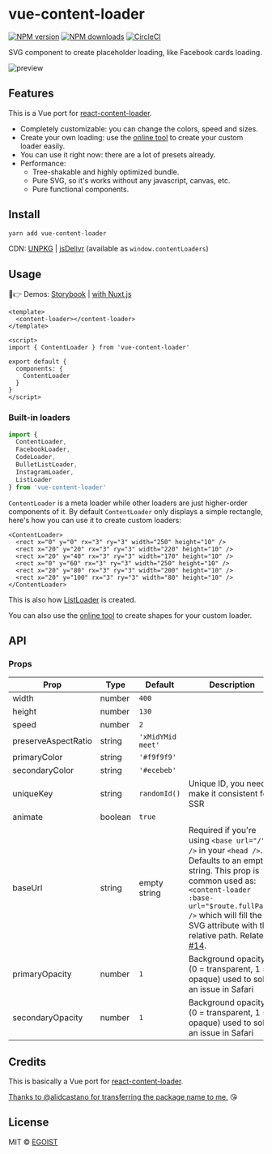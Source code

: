 # vue-content-loader

[![NPM version](https://img.shields.io/npm/v/vue-content-loader.svg?style=flat)](https://npmjs.com/package/vue-content-loader) [![NPM downloads](https://img.shields.io/npm/dm/vue-content-loader.svg?style=flat)](https://npmjs.com/package/vue-content-loader) [![CircleCI](https://circleci.com/gh/egoist/vue-content-loader/tree/master.svg?style=shield)](https://circleci.com/gh/egoist/vue-content-loader/tree/master)

SVG component to create placeholder loading, like Facebook cards loading.

![preview](https://user-images.githubusercontent.com/4838076/34308760-ec55df82-e735-11e7-843b-2e311fa7b7d0.gif)

## Features

This is a Vue port for [react-content-loader](https://github.com/danilowoz/react-content-loader).

- Completely customizable: you can change the colors, speed and sizes.
- Create your own loading: use the [online tool](http://danilowoz.com/create-vue-content-loader/ ) to create your custom loader easily.
- You can use it right now: there are a lot of presets already.
- Performance:
  - Tree-shakable and highly optimized bundle.
  - Pure SVG, so it's works without any javascript, canvas, etc.
  - Pure functional components.

## Install

```bash
yarn add vue-content-loader
```

CDN: [UNPKG](https://unpkg.com/vue-content-loader/) | [jsDelivr](https://cdn.jsdelivr.net/npm/vue-content-loader/) (available as `window.contentLoaders`)

## Usage

👀👉 Demos: [Storybook](https://vue-content-loader.egoist.moe) | [with Nuxt.js](https://glitch.com/edit/#!/vue-content-loader)

```vue
<template>
  <content-loader></content-loader>
</template>

<script>
import { ContentLoader } from 'vue-content-loader'

export default {
  components: {
    ContentLoader
  }
}
</script>
```

### Built-in loaders

```js
import {
  ContentLoader,
  FacebookLoader,
  CodeLoader,
  BulletListLoader,
  InstagramLoader,
  ListLoader
} from 'vue-content-loader'
```

`ContentLoader` is a meta loader while other loaders are just higher-order components of it. By default `ContentLoader` only displays a simple rectangle, here's how you can use it to create custom loaders:

```vue
<ContentLoader>
  <rect x="0" y="0" rx="3" ry="3" width="250" height="10" />
  <rect x="20" y="20" rx="3" ry="3" width="220" height="10" />
  <rect x="20" y="40" rx="3" ry="3" width="170" height="10" />
  <rect x="0" y="60" rx="3" ry="3" width="250" height="10" />
  <rect x="20" y="80" rx="3" ry="3" width="200" height="10" />
  <rect x="20" y="100" rx="3" ry="3" width="80" height="10" />
</ContentLoader>
```

This is also how [ListLoader](./src/ListLoader.js) is created.

You can also use the [online tool](http://danilowoz.com/create-vue-content-loader/ ) to create shapes for your custom loader.

## API

### Props


|Prop|Type|Default|Description|
|---|---|---|---|
|width|number|`400`||
|height|number|`130`||
|speed|number|`2`||
|preserveAspectRatio|string|`'xMidYMid meet'`||
|primaryColor|string|`'#f9f9f9'`||
|secondaryColor|string|`'#ecebeb'`||
|uniqueKey|string|`randomId()`|Unique ID, you need to make it consistent for SSR|
|animate|boolean|`true`||
|baseUrl|string|empty string|Required if you're using `<base url="/" />` in your `<head />`. Defaults to an empty string. This prop is common used as: `<content-loader :base-url="$route.fullPath" />` which will fill the SVG attribute with the relative path. Related [#14](https://github.com/egoist/vue-content-loader/issues/14).|
|primaryOpacity|number|`1`|Background opacity (0 = transparent, 1 = opaque) used to solve an issue in Safari|
|secondaryOpacity|number|`1`|Background opacity (0 = transparent, 1 = opaque) used to solve an issue in Safari|


## Credits

This is basically a Vue port for [react-content-loader](https://github.com/danilowoz/react-content-loader).

[Thanks to @alidcastano for transferring the package name to me.](https://github.com/egoist/vue-content-loader/issues/1) 😘

## License

MIT &copy; [EGOIST](https://github.com/egoist)
